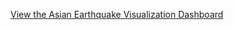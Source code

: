 [View the Asian Earthquake Visualization Dashboard](https://xun-du.github.io/Data-Analyst/Visualizations/Vega-Lite/Asian_Earthquake_Viz/)